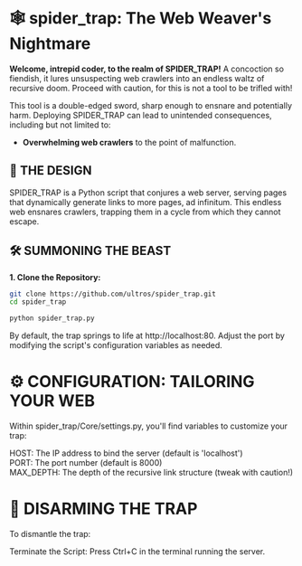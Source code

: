 # 🕸️ spider_trap: The Web Weaver's Nightmare

**Welcome, intrepid coder, to the realm of SPIDER_TRAP!** A concoction so fiendish, it lures unsuspecting web crawlers into an endless waltz of recursive doom. Proceed with caution, for this is not a tool to be trifled with!

This tool is a double-edged sword, sharp enough to ensnare and potentially harm. Deploying SPIDER_TRAP can lead to unintended consequences, including but not limited to:

- **Overwhelming web crawlers** to the point of malfunction.

## 🧪 THE DESIGN

SPIDER_TRAP is a Python script that conjures a web server, serving pages that dynamically generate links to more pages, ad infinitum. This endless web ensnares crawlers, trapping them in a cycle from which they cannot escape.

## 🛠️ SUMMONING THE BEAST

**1. Clone the Repository:**

```bash
git clone https://github.com/ultros/spider_trap.git
cd spider_trap
```

```bash
python spider_trap.py
```

By default, the trap springs to life at http://localhost:80. Adjust the port by modifying the script's configuration variables as needed.

# ⚙️ CONFIGURATION: TAILORING YOUR WEB
Within spider_trap/Core/settings.py, you'll find variables to customize your trap:  

HOST: The IP address to bind the server (default is 'localhost')  
PORT: The port number (default is 8000)  
MAX_DEPTH: The depth of the recursive link structure (tweak with caution!)  

# 🧼 DISARMING THE TRAP
To dismantle the trap:  

Terminate the Script: Press Ctrl+C in the terminal running the server.
